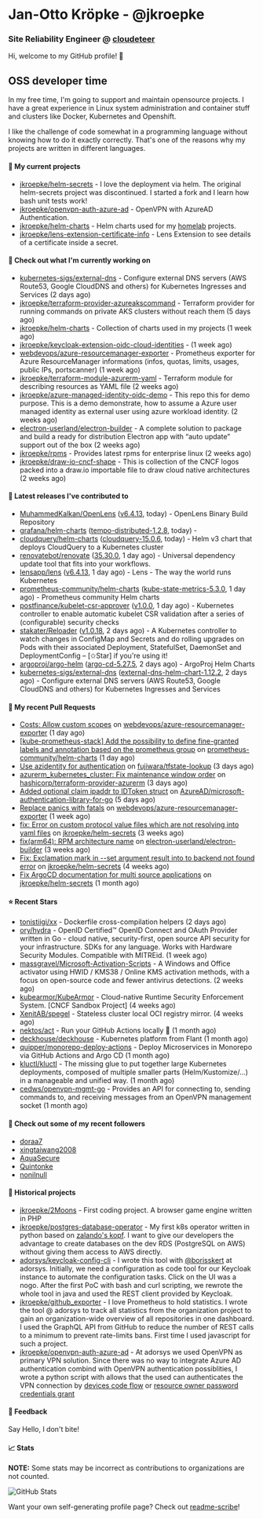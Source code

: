 # Jan-Otto Kröpke - @jkroepke
### Site Reliability Engineer @ [cloudeteer](https://cloudeteer.de/)

Hi, welcome to my GitHub profile! 👋

## OSS developer time
In my free time, I'm going to support and maintain opensource projects. I have a great experience in Linux system administration and container stuff and clusters like Docker, Kubernetes and Openshift.

I like the challenge of code somewhat in a programming language without knowing how to do it exactly correctly. That's one of the reasons why my projects are written in different languages.

#### 🌱 My current projects
- [jkroepke/helm-secrets](https://github.com/jkroepke/helm-secrets) - I love the deployment via helm. The original helm-secrets project was discontinued. I started a fork and I learn how bash unit tests work!
- [jkroepke/openvpn-auth-azure-ad](https://github.com/jkroepke/openvpn-auth-azure-ad) - OpenVPN with AzureAD Authentication.
- [jkroepke/helm-charts](https://github.com/jkroepke/helm-charts) - Helm charts used for my [homelab](https://github.com/jkroepke/homelab) projects.
- [jkroepke/lens-extension-certificate-info](https://github.com/jkroepke/lens-extension-certificate-info) - Lens Extension to see details of a certificate inside a secret.

#### 👷 Check out what I'm currently working on

- [kubernetes-sigs/external-dns](https://github.com/kubernetes-sigs/external-dns) - Configure external DNS servers (AWS Route53, Google CloudDNS and others) for Kubernetes Ingresses and Services (2 days ago)
- [jkroepke/terraform-provider-azureakscommand](https://github.com/jkroepke/terraform-provider-azureakscommand) - Terraform provider for running commands on private AKS clusters without reach them (5 days ago)
- [jkroepke/helm-charts](https://github.com/jkroepke/helm-charts) - Collection of charts used in my projects (1 week ago)
- [jkroepke/keycloak-extension-oidc-cloud-identities](https://github.com/jkroepke/keycloak-extension-oidc-cloud-identities) -  (1 week ago)
- [webdevops/azure-resourcemanager-exporter](https://github.com/webdevops/azure-resourcemanager-exporter) - Prometheus exporter for Azure ResourceManager informations (infos, quotas, limits, usages, public IPs, portscanner) (1 week ago)
- [jkroepke/terraform-module-azurerm-yaml](https://github.com/jkroepke/terraform-module-azurerm-yaml) - Terraform module for describing resources as YAML file (2 weeks ago)
- [jkroepke/azure-managed-identity-oidc-demo](https://github.com/jkroepke/azure-managed-identity-oidc-demo) - This repo this for demo purpose. This is a demo demonstrate, how to assume a Azure user managed identity as external user using azure workload identity. (2 weeks ago)
- [electron-userland/electron-builder](https://github.com/electron-userland/electron-builder) - A complete solution to package and build a ready for distribution Electron app with “auto update” support out of the box (2 weeks ago)
- [jkroepke/rpms](https://github.com/jkroepke/rpms) - Provides latest rpms for enterprise linux (2 weeks ago)
- [jkroepke/draw-io-cncf-shape](https://github.com/jkroepke/draw-io-cncf-shape) - This is collection of the CNCF logos packed into a draw.io importable file to draw cloud native architectures (2 weeks ago)

#### 🔭 Latest releases I've contributed to

- [MuhammedKalkan/OpenLens](https://github.com/MuhammedKalkan/OpenLens) ([v6.4.13](https://github.com/MuhammedKalkan/OpenLens/releases/tag/v6.4.13), today) - OpenLens Binary Build Repository
- [grafana/helm-charts](https://github.com/grafana/helm-charts) ([tempo-distributed-1.2.8](https://github.com/grafana/helm-charts/releases/tag/tempo-distributed-1.2.8), today) - 
- [cloudquery/helm-charts](https://github.com/cloudquery/helm-charts) ([cloudquery-15.0.6](https://github.com/cloudquery/helm-charts/releases/tag/cloudquery-15.0.6), today) - Helm v3 chart that deploys CloudQuery to a Kubernetes cluster
- [renovatebot/renovate](https://github.com/renovatebot/renovate) ([35.30.0](https://github.com/renovatebot/renovate/releases/tag/35.30.0), 1 day ago) - Universal dependency update tool that fits into your workflows.
- [lensapp/lens](https://github.com/lensapp/lens) ([v6.4.13](https://github.com/lensapp/lens/releases/tag/v6.4.13), 1 day ago) - Lens - The way the world runs Kubernetes
- [prometheus-community/helm-charts](https://github.com/prometheus-community/helm-charts) ([kube-state-metrics-5.3.0](https://github.com/prometheus-community/helm-charts/releases/tag/kube-state-metrics-5.3.0), 1 day ago) - Prometheus community Helm charts
- [postfinance/kubelet-csr-approver](https://github.com/postfinance/kubelet-csr-approver) ([v1.0.0](https://github.com/postfinance/kubelet-csr-approver/releases/tag/v1.0.0), 1 day ago) - Kubernetes controller to enable automatic kubelet CSR validation after a series of (configurable) security checks
- [stakater/Reloader](https://github.com/stakater/Reloader) ([v1.0.18](https://github.com/stakater/Reloader/releases/tag/v1.0.18), 2 days ago) - A Kubernetes controller to watch changes in ConfigMap and Secrets and do rolling upgrades on Pods with their associated Deployment, StatefulSet, DaemonSet and DeploymentConfig – [✩Star] if you&#39;re using it!
- [argoproj/argo-helm](https://github.com/argoproj/argo-helm) ([argo-cd-5.27.5](https://github.com/argoproj/argo-helm/releases/tag/argo-cd-5.27.5), 2 days ago) - ArgoProj Helm Charts
- [kubernetes-sigs/external-dns](https://github.com/kubernetes-sigs/external-dns) ([external-dns-helm-chart-1.12.2](https://github.com/kubernetes-sigs/external-dns/releases/tag/external-dns-helm-chart-1.12.2), 2 days ago) - Configure external DNS servers (AWS Route53, Google CloudDNS and others) for Kubernetes Ingresses and Services

#### 🔨 My recent Pull Requests

- [Costs: Allow custom scopes](https://github.com/webdevops/azure-resourcemanager-exporter/pull/33) on [webdevops/azure-resourcemanager-exporter](https://github.com/webdevops/azure-resourcemanager-exporter) (1 day ago)
- [[kube-prometheus-stack] Add the possibility to define fine-granted labels and annotation based on the prometheus group](https://github.com/prometheus-community/helm-charts/pull/3174) on [prometheus-community/helm-charts](https://github.com/prometheus-community/helm-charts) (1 day ago)
- [Use azidentity for authentication](https://github.com/fujiwara/tfstate-lookup/pull/86) on [fujiwara/tfstate-lookup](https://github.com/fujiwara/tfstate-lookup) (3 days ago)
- [azurerm_kubernetes_cluster: Fix maintenance window order](https://github.com/hashicorp/terraform-provider-azurerm/pull/21190) on [hashicorp/terraform-provider-azurerm](https://github.com/hashicorp/terraform-provider-azurerm) (3 days ago)
- [Added optional claim ipaddr to IDToken struct](https://github.com/AzureAD/microsoft-authentication-library-for-go/pull/401) on [AzureAD/microsoft-authentication-library-for-go](https://github.com/AzureAD/microsoft-authentication-library-for-go) (5 days ago)
- [Replace panics with fatals](https://github.com/webdevops/azure-resourcemanager-exporter/pull/28) on [webdevops/azure-resourcemanager-exporter](https://github.com/webdevops/azure-resourcemanager-exporter) (1 week ago)
- [fix: Error on custom protocol value files which are not resolving into yaml files](https://github.com/jkroepke/helm-secrets/pull/355) on [jkroepke/helm-secrets](https://github.com/jkroepke/helm-secrets) (3 weeks ago)
- [fix(arm64): RPM architecture name](https://github.com/electron-userland/electron-builder/pull/7466) on [electron-userland/electron-builder](https://github.com/electron-userland/electron-builder) (3 weeks ago)
- [Fix: Exclamation mark in --set argument result into to backend not found error](https://github.com/jkroepke/helm-secrets/pull/353) on [jkroepke/helm-secrets](https://github.com/jkroepke/helm-secrets) (4 weeks ago)
- [Fix ArgoCD documentation for multi source applications](https://github.com/jkroepke/helm-secrets/pull/351) on [jkroepke/helm-secrets](https://github.com/jkroepke/helm-secrets) (1 month ago)

#### ⭐ Recent Stars

- [tonistiigi/xx](https://github.com/tonistiigi/xx) - Dockerfile cross-compilation helpers (2 days ago)
- [ory/hydra](https://github.com/ory/hydra) - OpenID Certified™ OpenID Connect and OAuth Provider written in Go - cloud native, security-first, open source API security for your infrastructure. SDKs for any language. Works with Hardware Security Modules. Compatible with MITREid. (1 week ago)
- [massgravel/Microsoft-Activation-Scripts](https://github.com/massgravel/Microsoft-Activation-Scripts) - A Windows and Office activator using HWID / KMS38 / Online KMS activation methods, with a focus on open-source code and fewer antivirus detections. (2 weeks ago)
- [kubearmor/KubeArmor](https://github.com/kubearmor/KubeArmor) - Cloud-native Runtime Security Enforcement System. [CNCF Sandbox Project] (4 weeks ago)
- [XenitAB/spegel](https://github.com/XenitAB/spegel) - Stateless cluster local OCI registry mirror. (4 weeks ago)
- [nektos/act](https://github.com/nektos/act) - Run your GitHub Actions locally 🚀 (1 month ago)
- [deckhouse/deckhouse](https://github.com/deckhouse/deckhouse) - Kubernetes platform from Flant (1 month ago)
- [quipper/monorepo-deploy-actions](https://github.com/quipper/monorepo-deploy-actions) - Deploy Microservices in Monorepo via GitHub Actions and Argo CD (1 month ago)
- [kluctl/kluctl](https://github.com/kluctl/kluctl) - The missing glue to put together large Kubernetes deployments, composed of multiple smaller parts (Helm/Kustomize/...)  in a manageable and unified way. (1 month ago)
- [cedws/openvpn-mgmt-go](https://github.com/cedws/openvpn-mgmt-go) - Provides an API for connecting to, sending commands to, and receiving messages from an OpenVPN management socket (1 month ago)

#### 👯 Check out some of my recent followers

- [doraa7](https://github.com/doraa7)
- [xingtaiwang2008](https://github.com/xingtaiwang2008)
- [AquaSecure](https://github.com/AquaSecure)
- [Quintonke](https://github.com/Quintonke)
- [nonilnull](https://github.com/nonilnull)

#### 📜 Historical projects
- [jkroepke/2Moons](https://github.com/jkroepke/2Moons) - First coding project. A browser game engine written in PHP
- [jkroepke/postgres-database-operator](https://github.com/jkroepke/postgres-database-operator) - My first k8s operator written in python based on [zalando's kopf](https://github.com/zalando-incubator/kopf). I want to give our developers the advantage to create databases on the dev RDS (PostgreSQL on AWS) without giving them access to AWS directly.
- [adorsys/keycloak-config-cli](https://github.com/adorsys/keycloak-config-cli) - I wrote this tool with [@borisskert](https://github.com/borisskert) at adorsys. Initially, we need a configuration as code tool for our Keycloak instance to automate the configuration tasks. Click on the UI was a nogo. After the first PoC with bash and curl scripting, we rewrote the whole tool in java and used the REST client provided by Keycloak.
- [jkroepke/github_exporter](https://github.com/jkroepke/github_exporter) - I love Prometheus to hold statistics. I wrote the tool @ adorsys to track all statistics from the organization project to gain an organization-wide overview of all repositories in one dashboard. I used the GraphQL API from GitHub to reduce the number of REST calls to a minimum to prevent rate-limits bans. First time I used javascript for such a project.
- [jkroepke/openvpn-auth-azure-ad](https://github.com/jkroepke/openvpn-auth-azure-ad) - At adorsys we used OpenVPN as primary VPN solution. Since there was no way to integrate Azure AD authentication combind with OpenVPN authentication possiblities, I wrote a python script with allows that the used can authenticates the VPN connection by [devices code flow](https://docs.microsoft.com/en-us/azure/active-directory/develop/v2-oauth2-device-code) or [resource owner password credentials grant](https://docs.microsoft.com/en-us/azure/active-directory/develop/v2-oauth-ropc)

#### 💬 Feedback

Say Hello, I don't bite!

#### 📈 Stats

**NOTE:** Some stats may be incorrect as contributions to organizations
are not counted.

![GitHub Stats](https://github-readme-stats.vercel.app/api?username=jkroepke&count_private=false&theme=tokyonight&show_icons=true)

Want your own self-generating profile page? Check out [readme-scribe](https://github.com/muesli/readme-scribe)!
